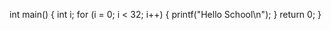
int main()
{
  int i;
  for (i = 0; i < 32; i++)
  {
    printf("Hello School\n");
  }
  return 0;
}
